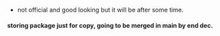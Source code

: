 * not official and good looking but it will be after some time.
#### storing package just for copy, going to be merged in main by end dec.

